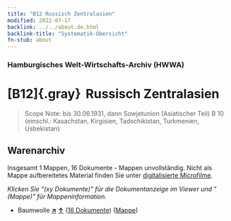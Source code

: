 ```yaml
---
title: "B12 Russisch Zentralasien"
modified: 2022-07-17
backlink: ../../about.de.html
backlink-title: "Systematik-Übersicht"
fn-stub: about
---
```


### Hamburgisches Welt-Wirtschafts-Archiv (HWWA)

# [B12]{.gray}&#8201; Russisch Zentralasien&#160; 


> Scope Note: bis 30.06.1931, dann Sowjetunion (Asiatischer Teil) B 10 (einschl.: Kasachstan, Kirgisien, Tadschikistan, Turkmenien, Usbekistan)






## Warenarchiv








Insgesamt 1 Mappen, 16 Dokumente - Mappen unvollständig.
Nicht als Mappe aufbereitetes Material finden Sie unter [digitalisierte Microfilme](/film/h1_wa.de.html).

_Klicken Sie "(xy Dokumente)" für die Dokumentanzeige im Viewer und "(Mappe)" für Mappeninformation._



- Baumwolle [**&nearr;**](../../../ware/i/142089/about.de.html "Baumwolle (XXX in der ganzen Welt)") [**&uarr;**](../../../ware/about.de.html#PLW04-Bw "Warensystematik") (<a href="https://pm20.zbw.eu/iiifview/folder/wa/142089,141067" title="über: Baumwolle : Russisch Zentralasien" target="_blank">16 Dokumente</a>) ([Mappe](../../../../folder/wa/1420xx/142089/1410xx/141067/about.de.html))





